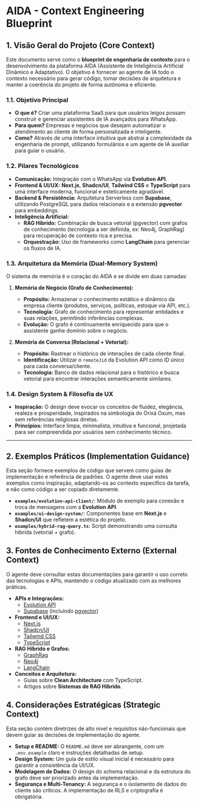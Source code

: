 # AIDA - Context Engineering Blueprint

## 1. Visão Geral do Projeto (Core Context)

Este documento serve como o **blueprint de engenharia de contexto** para o desenvolvimento da plataforma AIDA (Assistente de Inteligência Artificial Dinâmico e Adaptativo). O objetivo é fornecer ao agente de IA todo o contexto necessário para gerar código, tomar decisões de arquitetura e manter a coerência do projeto de forma autônoma e eficiente.

### 1.1. Objetivo Principal

- **O que é?** Criar uma plataforma SaaS para que usuários leigos possam construir e gerenciar assistentes de IA avançados para WhatsApp.
- **Para quem?** Empresas e negócios que desejam automatizar o atendimento ao cliente de forma personalizada e inteligente.
- **Como?** Através de uma interface intuitiva que abstrai a complexidade da engenharia de prompt, utilizando formulários e um agente de IA auxiliar para guiar o usuário.

### 1.2. Pilares Tecnológicos

- **Comunicação:** Integração com o WhatsApp via **Evolution API**.
- **Frontend & UI/UX:** **Next.js**, **Shadcn/UI**, **Tailwind CSS** e **TypeScript** para uma interface moderna, funcional e esteticamente agradável.
- **Backend & Persistência:** Arquitetura Serverless com **Supabase**, utilizando PostgreSQL para dados relacionais e a extensão **pgvector** para embeddings.
- **Inteligência Artificial:**
  - **RAG Híbrido:** Combinação de busca vetorial (pgvector) com grafos de conhecimento (tecnologia a ser definida, ex: Neo4j, GraphRag) para recuperação de contexto rica e precisa.
  - **Orquestração:** Uso de frameworks como **LangChain** para gerenciar os fluxos de IA.

### 1.3. Arquitetura da Memória (Dual-Memory System)

O sistema de memória é o coração do AIDA e se divide em duas camadas:

1.  **Memória de Negócio (Grafo de Conhecimento):**
    - **Propósito:** Armazenar o conhecimento estático e dinâmico da empresa cliente (produtos, serviços, políticas, estoque via API, etc.).
    - **Tecnologia:** Grafo de conhecimento para representar entidades e suas relações, permitindo inferências complexas.
    - **Evolução:** O grafo é continuamente enriquecido para que o assistente ganhe domínio sobre o negócio.

2.  **Memória de Conversa (Relacional + Vetorial):**
    - **Propósito:** Rastrear o histórico de interações de cada cliente final.
    - **Identificação:** Utilizar o `remoteJid` da Evolution API como ID único para cada conversa/cliente.
    - **Tecnologia:** Banco de dados relacional para o histórico e busca vetorial para encontrar interações semanticamente similares.

### 1.4. Design System & Filosofia de UX

- **Inspiração:** O design deve evocar os conceitos de fluidez, elegância, realeza e prosperidade, inspirados na simbologia do Orixá Oxum, mas sem referências religiosas diretas.
- **Princípios:** Interface limpa, minimalista, intuitiva e funcional, projetada para ser compreendida por usuários sem conhecimento técnico.

---

## 2. Exemplos Práticos (Implementation Guidance)

Esta seção fornece exemplos de código que servem como guias de implementação e referência de padrões. O agente deve usar estes exemplos como inspiração, adaptando-os ao contexto específico da tarefa, e não como código a ser copiado diretamente.

- **`examples/evolution-api-client/`**: Módulo de exemplo para conexão e troca de mensagens com a **Evolution API**.
- **`examples/ui-design-system/`**: Componentes base em **Next.js** e **Shadcn/UI** que refletem a estética do projeto.
- **`examples/hybrid-rag-query.ts`**: Script demonstrando uma consulta híbrida (vetorial + grafo).

## 3. Fontes de Conhecimento Externo (External Context)

O agente deve consultar estas documentações para garantir o uso correto das tecnologias e APIs, mantendo o código atualizado com as melhores práticas.

- **APIs e Integrações:**
  - [Evolution API](https://doc.evolution-api.com/)
  - [Supabase](https://supabase.com/docs) (incluindo [pgvector](https://supabase.com/docs/guides/database/extensions/pgvector))
- **Frontend e UI/UX:**
  - [Next.js](https://nextjs.org/docs)
  - [Shadcn/UI](https://ui.shadcn.com/)
  - [Tailwind CSS](https://tailwindcss.com/docs)
  - [TypeScript](https://www.typescriptlang.org/docs/)
- **RAG Híbrido e Grafos:**
  - [GraphRag](https://github.com/microsoft/graphrag)
  - [Neo4j](https://neo4j.com/developer/get-started/)
  - [LangChain](https://python.langchain.com/v0.2/docs/integrations/graphs/neo4j_cypher/)
- **Conceitos e Arquitetura:**
  - Guias sobre **Clean Architecture** com TypeScript.
  - Artigos sobre **Sistemas de RAG Híbrido**.

## 4. Considerações Estratégicas (Strategic Context)

Esta seção contém diretrizes de alto nível e requisitos não-funcionais que devem guiar as decisões de implementação do agente.

- **Setup e README:** O `README.md` deve ser abrangente, com um `.env.example` claro e instruções detalhadas de setup.
- **Design System:** Um guia de estilo visual inicial é necessário para garantir a consistência da UI/UX.
- **Modelagem de Dados:** O design do schema relacional e da estrutura do grafo deve ser priorizado antes da implementação.
- **Segurança e Multi-Tenancy:** A segurança e o isolamento de dados do cliente são críticos. A implementação de RLS e criptografia é obrigatória.
